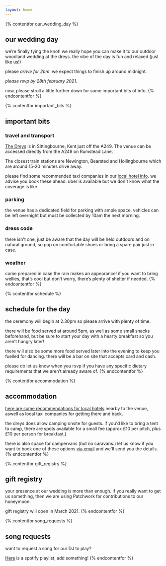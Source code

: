 ```yaml
---
layout: home
---
```


{% contentfor our_wedding_day %}
## our wedding day
we’re finally tying the knot! we really hope you can make it to our outdoor woodland wedding at the dreys. the vibe of the day is fun and relaxed (just like us!)

please *arrive for 2pm*. we expect things to finish up around midnight.

*please rsvp by 28th february 2021*. 

now, please stroll a little further down for some important bits of info.
{% endcontentfor %}







{% contentfor important_bits %}
## important bits 

### travel and transport

[The Dreys](https://goo.gl/maps/MvAhQwRPBMmsNPfz7) is in Sittingbourne, Kent just off the A249. The venue can be accessed directly from the A249 on Rumstead Lane.

The closest train stations are Newington, Bearsted and Hollingbourne which are around 15-20 minutes drive away.

please find some recommended taxi companies in our [local hotel info](/assets/local-hotel-info.pdf). we advise you book these ahead. uber is available but we don't know what the coverage is like.

### parking

the venue has a dedicated field for parking with ample space. vehicles can be left overnight but must be collected by 10am the next morning.

### dress code

there isn't one, just be aware that the day will be held outdoors and on natural ground, so pop on comfortable shoes or bring a spare pair just in case.

### weather

come prepared in case the rain makes an appearance! if you want to bring wellies, that’s cool but don’t worry, there’s plenty of shelter if needed.
{% endcontentfor %}







{% contentfor schedule %}
## schedule for the day

the ceremony will begin at 2.30pm so please arrive with plenty of time.

there will be food served at around 5pm, as well as some small snacks beforehand, but be sure to start your day with a hearty breakfast so you aren’t hungry later!

there will also be some more food served later into the evening to keep you fuelled for dancing. there will be a bar on site that accepts card and cash.

please do let us know when you rsvp if you have any specific dietary requirements that we aren’t already aware of.
{% endcontentfor %}







{% contentfor accommodation %}
## accommodation
[here are some recommendations for local hotels](/assets/local-hotel-info.pdf) nearby to the venue, aswell as local taxi companies for getting there and back.

the dreys does allow camping onsite for guests. if you'd like to bring a tent to camp, there are spots available for a small fee (approx £10 per pitch, plus £10 per person for breakfast.)

there is also space for campervans (but no caravans.) let us know if you want to book one of these options [via email](mailto:wedding@joshdavenport.co.uk) and we'll send you the details.
{% endcontentfor %}







{% contentfor gift_registry %}
## gift registry
your presence at our wedding is more than enough. If you really want to get us something, then we are using Patchwork for contributions to our honeymoon. 

gift registry will open in March 2021. 
{% endcontentfor %}







{% contentfor song_requests %}
## song requests
want to request a song for our DJ to play? 

[Here](https://open.spotify.com/playlist/57SHueVxbTYvvmQWNTkbac?si=SPro-bAlQtSnb3Eh-O60iA) is a spotify playlist, add something!
{% endcontentfor %}